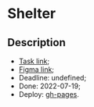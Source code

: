 # Shelter

## Description

- [Task link](https://github.com/rolling-scopes-school/js-fe-course-en/blob/main/tasks/shelter/README.md#shelter);
- [Figma link](https://www.figma.com/file/tKcmzkARtMUFQAR9VLdLkl/shelter-dom?node-id=94%3A43);
- Deadline: undefined;
- Done: 2022-07-19;
- Deploy: [gh-pages](https://emp74ark.github.io/shelter/main.html).